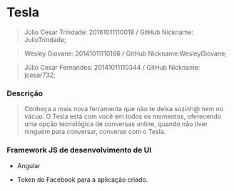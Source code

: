 # Tesla

>Júlio Cesar Trindade: 20161011110018 / GitHub Nickname: JulioTrindade;

>Wesley Giovane: 20141011110166 / GitHub Nickname:WesleyGiovane;

>Júlio Cesar Fernandes: 20141011110344 / GitHub Nickname: jcesar732;

### Descrição

> Conheça a mais nova ferramenta que não te deixa sozinh@ nem no vácuo. O Tesla está com você em todos os momentos, oferecendo uma opção tecnológica de conversas online, quando não tiver ninguém para conversar, converse com o Tesla.

### Framework JS de desenvolvimento de UI

- Angular

- Token do Facebook para a aplicação criado.
